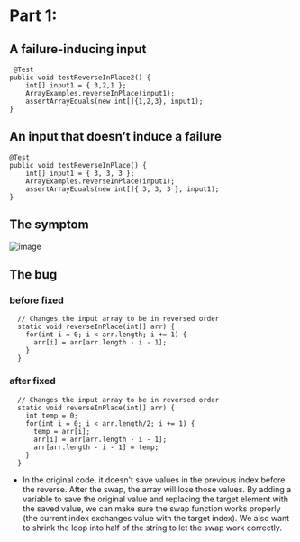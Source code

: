 # Part 1:
## A failure-inducing input
```
 @Test 
public void testReverseInPlace2() {
    int[] input1 = { 3,2,1 };
    ArrayExamples.reverseInPlace(input1);
    assertArrayEquals(new int[]{1,2,3}, input1);
}
```
## An input that doesn’t induce a failure
```
@Test 
public void testReverseInPlace() {
    int[] input1 = { 3, 3, 3 };
    ArrayExamples.reverseInPlace(input1);
    assertArrayEquals(new int[]{ 3, 3, 3 }, input1);
}
```
## The symptom
![image]()

## The bug
### before fixed
```
  // Changes the input array to be in reversed order
  static void reverseInPlace(int[] arr) {
    for(int i = 0; i < arr.length; i += 1) {
      arr[i] = arr[arr.length - i - 1];
    }
  }
```

### after fixed
```
  // Changes the input array to be in reversed order
  static void reverseInPlace(int[] arr) {
    int temp = 0;
    for(int i = 0; i < arr.length/2; i += 1) {
      temp = arr[i];
      arr[i] = arr[arr.length - i - 1];
      arr[arr.length - i - 1] = temp;
    }
  }
```
* In the original code, it doesn't save values in the previous index before the reverse. After the swap, the array will lose those values. By adding a variable to save the original value and replacing the target element with the saved value, we can make sure the swap function works properly (the current index exchanges value with the target index). We also want to shrink the loop into half of the string to let the swap work correctly.
